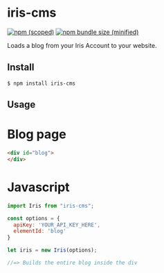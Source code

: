 # iris-cms

[![npm (scoped)](https://img.shields.io/npm/v/iris-cms.svg)](https://www.npmjs.com/package/iris-cms)
[![npm bundle size (minified)](https://img.shields.io/bundlephobia/min/iris-cms.svg)](https://www.npmjs.com/package/iris-cms)

Loads a blog from your Iris Account to your website.

## Install

```
$ npm install iris-cms
```

## Usage

# Blog page

```html
<div id="blog">
</div>

```

# Javascript

```js
import Iris from "iris-cms";

const options = {
  apiKey: 'YOUR_API_KEY_HERE',
  elementId: 'blog'
}

let iris = new Iris(options);

//=> Builds the entire blog inside the div

```

